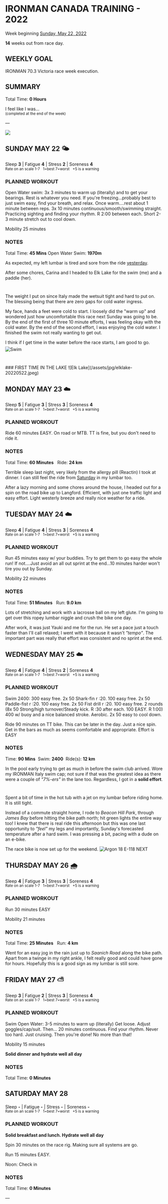 # IRONMAN CANADA TRAINING - 2022
Week beginning [Sunday, May 22, 2022](javascript:flick('sun');)

**14** weeks out from race day.

## WEEKLY GOAL
IRONMAN 70.3 Victoria race week execution.

## SUMMARY
Total Time: **0 Hours**

I feel like I was...
<br /><sup>(completed at the end of the week)</sup>

&mdash;

![](/assets/jpg/II-9x550.jpeg)

## SUNDAY MAY 22 🌤
Sleep **3** | Fatigue **4** | Stress **2** | Soreness **4**
<sup><br />Rate on an scale 1-7 &nbsp; 1=best 7=worst &nbsp; +5 is a warning</sup>

### PLANNED WORKOUT
Open Water swim: 
3x 3 minutes to warm up (literally) and to get your bearings. 
Rest is whatever you need. If you're freezing...probably best to just swim easy, find your breath, and relax. 
Once warm....rest about 1 minute between reps. 
3x 10 minutes continuous/smooth/swimming straight. Practicing sighting and finding your rhythm. R 2:00 between each. 
Short 2-3 minute stretch out to cool down.

Mobility 25 minutes

### NOTES
Total Time: **45 Mins** Open Water Swim: **1970m**

As expected, my left lumbar is tired and sore from the ride [yesterday](ironman2022-15weeksout?sat).

After some chores, Carina and I headed to Elk Lake for the swim (me) and a paddle (her).

<!---->
<div style="height:27px;"></div>
The weight I put on since Italy made the wetsuit tight and hard to put on.  The blessing being that there are zero gaps for cold water ingress.

My face, hands a feet were cold to start.  I loosely did the "warm up" and wondered just how uncomfortable this race next Sunday was going to be.  By the end of the first of three 10 minute efforts, I was feeling okay with the cold water.  By the end of the second effort, I was enjoying the cold water.  I finished the swim not really wanting to get out.

I think if I get time in the water before the race starts, I am good to go.
<img alt="Swim" src="/assets/jpg/swim-20220522.jpeg" style="margin-top:5px;" />

<!---->
<div style="height:27px;"></div>
### FIRST TIME IN THE LAKE
![Elk Lake](/assets/jpg/elklake-20220522.jpeg)

<!---->
## MONDAY MAY 23 ☁️
Sleep **5** | Fatigue **3** | Stress **3** | Soreness **4**
<sup><br />Rate on an scale 1-7 &nbsp; 1=best 7=worst &nbsp; +5 is a warning</sup>

### PLANNED WORKOUT
Ride 60 minutes EASY. 
On road or MTB. TT is fine, but you don't need to ride it.

### NOTES
Total Time: **60 Minutes** &nbsp; Ride: **24 km**

Terrible sleep last night, very likely from the allergy pill (Reactin) I took at dinner.  I can still feel the ride from [Saturday](ironman2022-15weeksout?sat) in my lumbar too.

After a lazy morning and some chores around the house, I headed out for a spin on the road bike up to Langford.  Efficient, with just one traffic light and easy effort.  Light westerly breeze and really nice weather for a ride.

<!---->
## TUESDAY MAY 24 ☁️
Sleep **4** | Fatigue **4** | Stress **3** | Soreness **4**
<sup><br />Rate on an scale 1-7 &nbsp; 1=best 7=worst &nbsp; +5 is a warning</sup>

### PLANNED WORKOUT
Run 45 minutes easy w/ your buddies. Try to get them to go easy the whole run! If not....Just avoid an all out sprint at the end...10 minutes harder won't tire you out by Sunday.

Mobility 22 minutes

### NOTES
Total Time: **51 Minutes** &nbsp; Run: **9.0 km**

Lots of stretching and work with a lacrosse ball on my left glute.  I'm going to get over this ropey lumbar niggle and crush the bike one day.

After work, it was just Yauki and me for the run.  He set a pace just a touch faster than I'll call relaxed; I went with it because it wasn't _"tempo"_.  The important part was really that effort was consistent and no sprint at the end.

<!---->
## WEDNESDAY MAY 25 ☁️
Sleep **4** | Fatigue **4** | Stress **2** | Soreness **4**
<sup><br />Rate on an scale 1-7 &nbsp; 1=best 7=worst &nbsp; +5 is a warning</sup>

### PLANNED WORKOUT
Swim 2400: 
300 easy free. 
2x 50 Shark-fin r :20. 
100 easy free. 
2x 50 Paddle-fist r :20. 
100 easy free. 
2x 50 Fist drill r :20. 
100 easy free. 
2 rounds (8x 50 Strong/high turnover/Steady kick. R :30 after each. 100 EASY. R 1:00) 
400 w/ buoy and a nice balanced stroke. Aerobic. 
2x 50 easy to cool down.

Ride 90 minutes on TT bike. 
This can be later in the day. Just a nice spin. Get in the bars as much as seems comfortable and appropriate. 
Effort is EASY

### NOTES
Time: **90 Mins** &nbsp;Swim: **2400** &nbsp;Ride(s): **12 km**

In the pool early trying to get as much in before the swim club arrived.  Wore my IRONMAN Italy swim cap; not sure if that was the greatest idea as there were a couple of _"7%-ers"_ in the lane too.  Regardless, I got in a **solid effort**.
<!---->
<div style="height:27px;"></div>
Spent a bit of time in the hot tub with a jet on my lumbar before riding home.  It is still tight.

Instead of a commute straight home, I rode to _Beacon Hill Park_, through _James Bay_ before hitting the bike path north; hit green lights the entire way too!  I knew that there is real ride this afternoon but this was one last opportunity to _"feel"_ my legs and importantly, Sunday's forecasted temperature after a hard swim.  I was pressing a bit, pacing with a dude on an e-bike.

The race bike is now set up for the weekend.
![Argon 18 E-118 NEXT](/assets/jpg/bike-20220525.jpeg)

<!---->
## THURSDAY MAY 26 🌧
Sleep **4** | Fatigue **3** | Stress **3** | Soreness **4**
<sup><br />Rate on an scale 1-7 &nbsp; 1=best 7=worst &nbsp; +5 is a warning</sup>

### PLANNED WORKOUT
Run 30 minutes EASY

Mobility 21 minutes

### NOTES
Total Time: **25 Minutes** &nbsp; Run: **4 km**

Went for an easy jog in the rain just up to _Saanich Road_ along the bike path.  Apart from a twinge in my right ankle, I felt really good and could have gone for hours.  Hopefully this is a good sign as my lumbar is still sore.

<!---->
## FRIDAY MAY 27 ⛅️
Sleep **3** | Fatigue **2** | Stress **3** | Soreness **4**
<sup><br />Rate on an scale 1-7 &nbsp; 1=best 7=worst &nbsp; +5 is a warning</sup>

### PLANNED WORKOUT
Swim Open Water: 
3-5 minutes to warm up (literally) Get loose. Adjust goggles/cap/suit. 
Then...
20 minutes continuous. Find your rhythm. Never too hard. Just cruising. Then you're done! No more than that!

Mobility 15 minutes

**Solid dinner and hydrate well all day**

### NOTES
Total Time: **0 Minutes**



<!---->
## SATURDAY MAY 28
Sleep **-** | Fatigue **-** | Stress **-** | Soreness **-**
<sup><br />Rate on an scale 1-7 &nbsp; 1=best 7=worst &nbsp; +5 is a warning</sup>

### PLANNED WORKOUT
**Solid breakfast and lunch. Hydrate well all day​**

Spin 30 minutes on the race rig. Making sure all systems are go.

Run 15 minutes EASY.

Noon: Check in

### NOTES
Total Time: **0 Minutes**

&mdash;  
